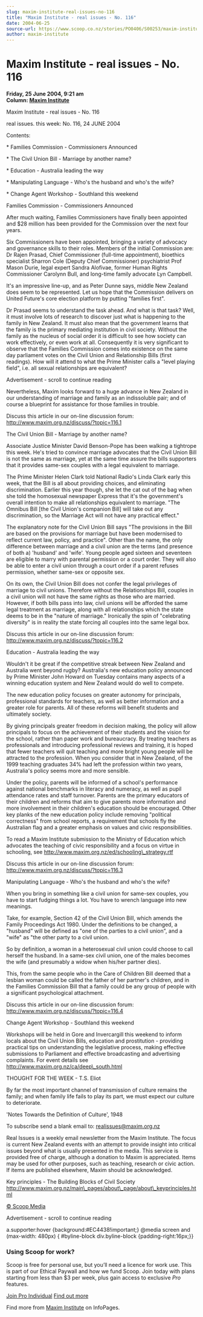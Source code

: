 ```yaml
---
slug: maxim-institute-real-issues-no-116
title: "Maxim Institute - real issues - No. 116"
date: 2004-06-25
source-url: https://www.scoop.co.nz/stories/PO0406/S00253/maxim-institute-real-issues-no-116.htm
author: maxim-institute
---
```

Maxim Institute - real issues - No. 116
=======================================

**Friday, 25 June 2004, 9:21 am**  
**Column: [Maxim Institute](https://info.scoop.co.nz/Maxim_Institute)**

  
Maxim Institute - real issues - No. 116

real issues. this week: No. 116, 24 JUNE 2004

Contents:

\* Families Commission - Commissioners Announced

\* The Civil Union Bill - Marriage by another name?

\* Education - Australia leading the way

\* Manipulating Language - Who's the husband and who's the wife?

\* Change Agent Workshop - Southland this weekend

Families Commission - Commissioners Announced

After much waiting, Families Commissioners have finally been appointed and $28 million has been provided for the Commission over the next four years.

Six Commissioners have been appointed, bringing a variety of advocacy and governance skills to their roles. Members of the initial Commission are: Dr Rajen Prasad, Chief Commissioner (full-time appointment), bioethics specialist Sharron Cole (Deputy Chief Commissioner) psychiatrist Prof Mason Durie, legal expert Sandra Alofivae, former Human Rights Commissioner Carolynn Bull, and long-time family advocate Lyn Campbell.

It's an impressive line-up, and as Peter Dunne says, middle New Zealand does seem to be represented. Let us hope that the Commission delivers on United Future's core election platform by putting "families first".

Dr Prasad seems to understand the task ahead. And what is that task? Well, it must involve lots of research to discover just what is happening to the family in New Zealand. It must also mean that the government learns that the family is the primary mediating institution in civil society. Without the family as the nucleus of social order it is difficult to see how society can work effectively, or even work at all. Consequently it is very significant to observe that the Families Commission comes into existence on the same day parliament votes on the Civil Union and Relationship Bills (first readings). How will it attend to what the Prime Minister calls a "level playing field", i.e. all sexual relationships are equivalent?

Advertisement - scroll to continue reading





Nevertheless, Maxim looks forward to a huge advance in New Zealand in our understanding of marriage and family as an indissoluble pair; and of course a blueprint for assistance for those families in trouble.

Discuss this article in our on-line discussion forum: http://www.maxim.org.nz/discuss/?topic=116.1

The Civil Union Bill - Marriage by another name?

Associate Justice Minister David Benson-Pope has been walking a tightrope this week. He's tried to convince marriage advocates that the Civil Union Bill is not the same as marriage, yet at the same time assure the bills supporters that it provides same-sex couples with a legal equivalent to marriage.

The Prime Minister Helen Clark told National Radio's Linda Clark early this week, that the Bill is all about providing choices, and eliminating discrimination. Earlier this year though, she let the cat out of the bag when she told the homosexual newspaper Express that it's the government's overall intention to make all relationships equivalent to marriage. "The Omnibus Bill \[the Civil Union's companion Bill\] will take out any discrimination, so the Marriage Act will not have any practical effect."

The explanatory note for the Civil Union Bill says "The provisions in the Bill are based on the provisions for marriage but have been modernised to reflect current law, policy, and practice". Other than the name, the only difference between marriage and a civil union are the terms (and presence of both a) 'husband' and 'wife'. Young people aged sixteen and seventeen are eligible to marry with parental permission or a court order. They will also be able to enter a civil union through a court order if a parent refuses permission, whether same-sex or opposite sex.

On its own, the Civil Union Bill does not confer the legal privileges of marriage to civil unions. Therefore without the Relationships Bill, couples in a civil union will not have the same rights as those who are married. However, if both bills pass into law, civil unions will be afforded the same legal treatment as marriage, along with all relationships which the state deems to be in the "nature of marriage." Ironically the spin of "celebrating diversity" is in reality the state forcing all couples into the same legal box.

Discuss this article in our on-line discussion forum: http://www.maxim.org.nz/discuss/?topic=116.2

Education - Australia leading the way

Wouldn't it be great if the competitive streak between New Zealand and Australia went beyond rugby? Australia's new education policy announced by Prime Minister John Howard on Tuesday contains many aspects of a winning education system and New Zealand would do well to compete.

The new education policy focuses on greater autonomy for principals, professional standards for teachers, as well as better information and a greater role for parents. All of these reforms will benefit students and ultimately society.

By giving principals greater freedom in decision making, the policy will allow principals to focus on the achievement of their students and the vision for the school, rather than paper work and bureaucracy. By treating teachers as professionals and introducing professional reviews and training, it is hoped that fewer teachers will quit teaching and more bright young people will be attracted to the profession. When you consider that in New Zealand, of the 1999 teaching graduates 34% had left the profession within two years, Australia's policy seems more and more sensible.

Under the policy, parents will be informed of a school's performance against national benchmarks in literacy and numeracy, as well as pupil attendance rates and staff turnover. Parents are the primary educators of their children and reforms that aim to give parents more information and more involvement in their children's education should be encouraged. Other key planks of the new education policy include removing "political correctness" from school reports, a requirement that schools fly the Australian flag and a greater emphasis on values and civic responsibilities.

To read a Maxim Institute submission to the Ministry of Education which advocates the teaching of civic responsibility and a focus on virtue in schooling, see http://www.maxim.org.nz/ed/schooling\_strategy.rtf

Discuss this article in our on-line discussion forum: http://www.maxim.org.nz/discuss/?topic=116.3

Manipulating Language - Who's the husband and who's the wife?

When you bring in something like a civil union for same-sex couples, you have to start fudging things a lot. You have to wrench language into new meanings.

Take, for example, Section 42 of the Civil Union Bill, which amends the Family Proceedings Act 1980. Under the definitions to be changed, a "husband" will be defined as "one of the parties to a civil union", and a "wife" as "the other party to a civil union.

So by definition, a woman in a heterosexual civil union could choose to call herself the husband. In a same-sex civil union, one of the males becomes the wife (and presumably a widow when his/her partner dies).

This, from the same people who in the Care of Children Bill deemed that a lesbian woman could be called the father of her partner's children, and in the Families Commission Bill that a family could be any group of people with a significant psychological attachment.

Discuss this article in our on-line discussion forum: http://www.maxim.org.nz/discuss/?topic=116.4

Change Agent Workshop - Southland this weekend

Workshops will be held in Gore and Invercargill this weekend to inform locals about the Civil Union Bills, education and prostitution - providing practical tips on understanding the legislative process, making effective submissions to Parliament and effective broadcasting and advertising complaints. For event details see http://www.maxim.org.nz/ca/deep\_south.html

THOUGHT FOR THE WEEK - T.S. Eliot

By far the most important channel of transmission of culture remains the family; and when family life fails to play its part, we must expect our culture to deteriorate.

'Notes Towards the Definition of Culture', 1948

To subscribe send a blank email to: realissues@maxim.org.nz

Real Issues is a weekly email newsletter from the Maxim Institute. The focus is current New Zealand events with an attempt to provide insight into critical issues beyond what is usually presented in the media. This service is provided free of charge, although a donation to Maxim is appreciated. Items may be used for other purposes, such as teaching, research or civic action. If items are published elsewhere, Maxim should be acknowledged.

Key principles - The Building Blocks of Civil Society http://www.maxim.org.nz/main\_pages/about\_page/about\_keyprinciples.html

  

[© Scoop Media](http://www.scoop.co.nz/about/terms.html)  

Advertisement - scroll to continue reading



a.supporter:hover {background:#EC4438!important;} @media screen and (max-width: 480px) { #byline-block div.byline-block {padding-right:16px;}}

### Using Scoop for work?

Scoop is free for personal use, but you’ll need a licence for work use. This is part of our Ethical Paywall and how we fund Scoop. Join today with plans starting from less than $3 per week, plus gain access to exclusive _Pro_ features.  
  
[Join Pro Individual](https://pro.scoop.co.nz/Individual/?from=ProIn24) [Find out more](https://pro.scoop.co.nz/using-scoop-for-work/?from=ProIn24)

Find more from [Maxim Institute](https://info.scoop.co.nz/Maxim_Institute) on InfoPages.
